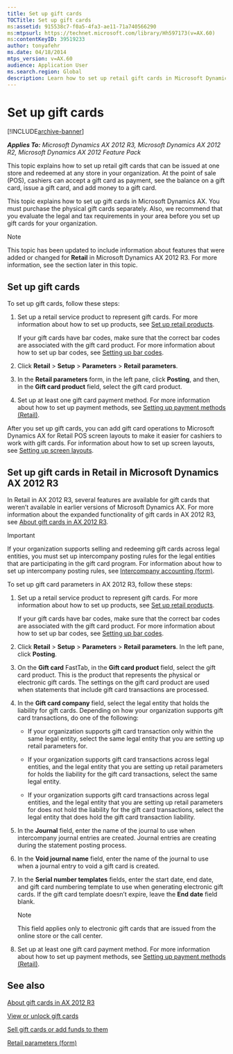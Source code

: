 ```yaml
---
title: Set up gift cards
TOCTitle: Set up gift cards
ms:assetid: 915538c7-f0a5-4fa3-ae11-71a740566290
ms:mtpsurl: https://technet.microsoft.com/library/Hh597173(v=AX.60)
ms:contentKeyID: 39519233
author: tonyafehr
ms.date: 04/18/2014
mtps_version: v=AX.60
audience: Application User
ms.search.region: Global
description: Learn how to set up retail gift cards in Microsoft Dynamics AX 2012. Detailed guide on issuing, redeeming, and managing gift cards across your organization.
---
```


# Set up gift cards 


[!INCLUDE[archive-banner](includes/archive-banner.md)]


_**Applies To:** Microsoft Dynamics AX 2012 R3, Microsoft Dynamics AX 2012 R2, Microsoft Dynamics AX 2012 Feature Pack_

This topic explains how to set up retail gift cards that can be issued at one store and redeemed at any store in your organization. At the point of sale (POS), cashiers can accept a gift card as payment, see the balance on a gift card, issue a gift card, and add money to a gift card.

This topic explains how to set up gift cards in Microsoft Dynamics AX. You must purchase the physical gift cards separately. Also, we recommend that you evaluate the legal and tax requirements in your area before you set up gift cards for your organization.


> [!NOTE]
> <P>This topic has been updated to include information about features that were added or changed for <STRONG>Retail</STRONG> in Microsoft Dynamics AX 2012 R3. For more information, see the section later in this topic.</P>



## Set up gift cards

To set up gift cards, follow these steps:

1.  Set up a retail service product to represent gift cards. For more information about how to set up products, see [Set up retail products](set-up-retail-products.md).
    
    If your gift cards have bar codes, make sure that the correct bar codes are associated with the gift card product. For more information about how to set up bar codes, see [Setting up bar codes](setting-up-bar-codes.md).

2.  Click **Retail** \> **Setup** \> **Parameters** \> **Retail parameters**.

3.  In the **Retail parameters** form, in the left pane, click **Posting**, and then, in the **Gift card product** field, select the gift card product.

4.  Set up at least one gift card payment method. For more information about how to set up payment methods, see [Setting up payment methods (Retail)](setting-up-payment-methods-retail.md).

After you set up gift cards, you can add gift card operations to Microsoft Dynamics AX for Retail POS screen layouts to make it easier for cashiers to work with gift cards. For information about how to set up screen layouts, see [Setting up screen layouts](setting-up-screen-layouts.md).

## Set up gift cards in Retail in Microsoft Dynamics AX 2012 R3

In Retail in AX 2012 R3, several features are available for gift cards that weren’t available in earlier versions of Microsoft Dynamics AX. For more information about the expanded functionality of gift cards in AX 2012 R3, see [About gift cards in AX 2012 R3](about-gift-cards-in-ax-2012-r3.md).


> [!IMPORTANT]
> <P>If your organization supports selling and redeeming gift cards across legal entities, you must set up intercompany posting rules for the legal entities that are participating in the gift card program. For information about how to set up intercompany posting rules, see <A href="https://technet.microsoft.com/library/aa619468(v=ax.60)">Intercompany accounting (form)</A>.</P>



To set up gift card parameters in AX 2012 R3, follow these steps:

1.  Set up a retail service product to represent gift cards. For more information about how to set up products, see [Set up retail products](set-up-retail-products.md).
    
    If your gift cards have bar codes, make sure that the correct bar codes are associated with the gift card product. For more information about how to set up bar codes, see [Setting up bar codes](setting-up-bar-codes.md).

2.  Click **Retail** \> **Setup** \> **Parameters** \> **Retail parameters**. In the left pane, click **Posting**.

3.  On the **Gift card** FastTab, in the **Gift card product** field, select the gift card product. This is the product that represents the physical or electronic gift cards. The settings on the gift card product are used when statements that include gift card transactions are processed.

4.  In the **Gift card company** field, select the legal entity that holds the liability for gift cards. Depending on how your organization supports gift card transactions, do one of the following:
    
      - If your organization supports gift card transaction only within the same legal entity, select the same legal entity that you are setting up retail parameters for.
    
      - If your organization supports gift card transactions across legal entities, and the legal entity that you are setting up retail parameters for holds the liability for the gift card transactions, select the same legal entity.
    
      - If your organization supports gift card transactions across legal entities, and the legal entity that you are setting up retail parameters for does not hold the liability for the gift card transactions, select the legal entity that does hold the gift card transaction liability.

5.  In the **Journal** field, enter the name of the journal to use when intercompany journal entries are created. Journal entries are creating during the statement posting process.

6.  In the **Void journal name** field, enter the name of the journal to use when a journal entry to void a gift card is created.

7.  In the **Serial number templates** fields, enter the start date, end date, and gift card numbering template to use when generating electronic gift cards. If the gift card template doesn’t expire, leave the **End date** field blank.
    

    > [!NOTE]
    > <P>This field applies only to electronic gift cards that are issued from the online store or the call center.</P>



8.  Set up at least one gift card payment method. For more information about how to set up payment methods, see [Setting up payment methods (Retail)](setting-up-payment-methods-retail.md).

## See also

[About gift cards in AX 2012 R3](about-gift-cards-in-ax-2012-r3.md)

[View or unlock gift cards](view-or-unlock-gift-cards.md)

[Sell gift cards or add funds to them](sell-gift-cards-or-add-funds-to-them.md)

[Retail parameters (form)](https://technet.microsoft.com/library/hh597194\(v=ax.60\))

  


